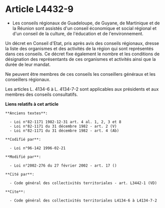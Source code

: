 # Article L4432-9

- Les conseils régionaux de Guadeloupe, de Guyane, de Martinique et de la Réunion sont assistés d'un conseil économique et
social régional et d'un conseil de la culture, de l'éducation et de l'environnement.

Un décret en Conseil d'Etat, pris après avis des conseils régionaux, dresse la liste des organismes et des activités de la
région qui sont représentés dans ces conseils. Ce décret fixe également le nombre et les conditions de désignation des
représentants de ces organismes et activités ainsi que la durée de leur mandat.

Ne peuvent être membres de ces conseils les conseillers généraux et les conseillers régionaux.

Les articles L. 4134-6 à L. 4134-7-2 sont applicables aux présidents et aux membres des conseils consultatifs.

**Liens relatifs à cet article**

	**Anciens textes**:

	  - Loi n°82-1171 1982-12-31 art. 4 al. 1, 2, 3 et 8
	  - Loi n°82-1171 du 31 décembre 1982 - art. 2 (V)
	  - Loi n°82-1171 du 31 décembre 1982 - art. 4 (Ab)

	**Codifié par**:

	  - Loi n°96-142 1996-02-21

	**Modifié par**:

	  - Loi n°2002-276 du 27 février 2002 - art. 17 ()

	**Cité par**:

	  - Code général des collectivités territoriales - art. L3442-1 (VD)

	**Cite**:

	  - Code général des collectivités territoriales L4134-6 à L4134-7-2
